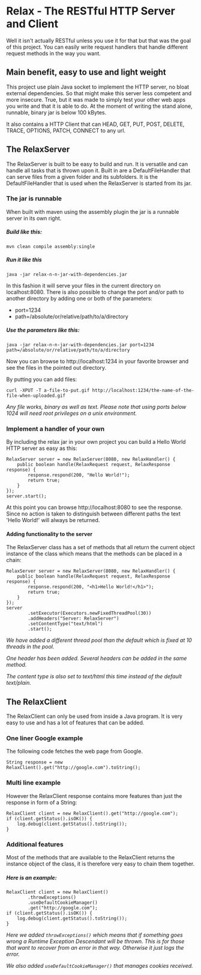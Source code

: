 




# Relax - The RESTful HTTP Server and Client

Well it isn't actually RESTful unless you use it for that but that was the goal of this project.
You can easily write request handlers that handle different request methods in the way you want.




## Main benefit, easy to use and light weight

This project use plain Java socket to implement the HTTP server, no bloat external dependencies.
So that might make this server less competent and more insecure.
True, but it was made to simply test your other web apps you write and that it is able to do.
At the moment of writing the stand alone, runnable, binary jar is below 100 kBytes.

It also contains a HTTP Client that can HEAD, GET, PUT, POST, DELETE, TRACE, OPTIONS, PATCH, CONNECT to any url.




## The RelaxServer

The RelaxServer is built to be easy to build and run.
It is versatile and can handle all tasks that is thrown upon it.
Built in are a DefaultFileHandler that can serve files from a given folder and its subfolders.
It is the DefaultFileHandler that is used when the RelaxServer is started from its jar.



### The jar is runnable

When built with maven using the assembly plugin the jar is a runnable server in its own right.

##### Build like this:

    mvn clean compile assembly:single

##### Run it like this

    java -jar relax-n-n-jar-with-dependencies.jar

In this fashion it will serve your files in the current directory on localhost:8080. 
There is also possible to change the port and/or path to another directory by adding one or both of the parameters:

* port=1234
* path=/absolute/or/relative/path/to/a/directory

##### Use the parameters like this:

    java -jar relax-n-n-jar-with-dependencies.jar port=1234 path=/absolute/or/relative/path/to/a/directory

Now you can browse to http://localhost:1234 in your favorite browser and see the files in the pointed out directory.

By putting you can add files:

	curl -XPUT -T a-file-to-put.gif http://localhost:1234/the-name-of-the-file-when-uploaded.gif

_Any file works, binary as well as text. 
Please note that using ports below 1024 will need root privileges on a unix environment._




### Implement a handler of your own

By including the relax jar in your own project you can build a Hello World HTTP server as easy as this:

    RelaxServer server = new RelaxServer(8080, new RelaxHandler() {
        public boolean handle(RelaxRequest request, RelaxResponse response) {
            response.respond(200, "Hello World!");
            return true;
        }
    });
    server.start();

At this point you can browse http://localhost:8080 to see the response. 
Since no action is taken to distinguish between different paths the text 'Hello World!' will always be returned.



#### Adding functionality to the server

The RelaxServer class has a set of methods that all return the current object instance of the class which means that 
the methods can be placed in a chain:

    RelaxServer server = new RelaxServer(8080, new RelaxHandler() {
        public boolean handle(RelaxRequest request, RelaxResponse response) {
            response.respond(200, "<h1>Hello World!</h1>");
            return true;
        }
    });
    server
            .setExecutor(Executors.newFixedThreadPool(30))
            .addHeaders("Server: RelaxServer")
            .setContentType("text/html")
            .start();

_We have added a different thread pool than the default which is fixed at 10 threads in the pool._

_One header has been added. Several headers can be added in the same method._

_The content type is also set to text/html this time instead of the default text/plain._




## The RelaxClient

The RelaxClient can only be used from inside a Java program.
It is very easy to use and has a lot of features that can be added.



### One liner Google example

The following code fetches the web page from Google.

    String response = new RelaxClient().get("http://google.com").toString();



### Multi line example

However the RelaxClient response contains more features than just the response in form of a String:

    RelaxClient client = new RelaxClient().get("http://google.com");
    if (client.getStatus().isOK()) {
        log.debug(client.getStatus().toString());
    }
    


### Additional features

Most of the methods that are available to the RelaxClient returns the instance object of the class,
it is therefore very easy to chain them together.

##### Here is an example:

    RelaxClient client = new RelaxClient()
            .throwExceptions()
            .useDefaultCookieManager()
            .get("http://google.com");
    if (client.getStatus().isOK()) {
        log.debug(client.getStatus().toString());
    }

_Here we added `throwExceptions()` which means that if something goes wrong a Runtime Exception Descendant
will be thrown. 
This is for those that want to recover from an error in that way. 
Otherwise it just logs the error._

_We also added `useDefaultCookieManager()` that manages cookies received._

